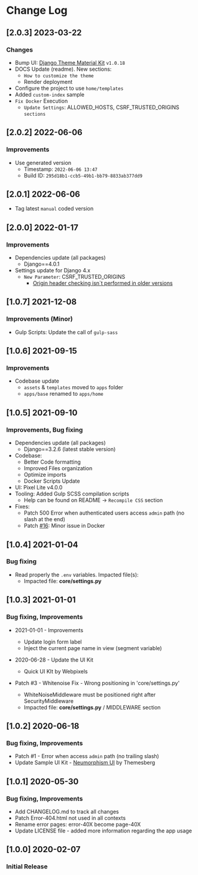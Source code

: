 # Change Log

## [2.0.3] 2023-03-22
### Changes

- Bump UI: [Django Theme Material Kit](https://github.com/app-generator/django-theme-material-kit) `v1.0.18`
- DOCS Update (readme). New sections:
  - `How to customize the theme`
  - Render deployment
- Configure the project to use `home/templates`
- Added `custom-index` sample
- `Fix Docker` Execution
  - `Update Settings`: ALLOWED_HOSTS, CSRF_TRUSTED_ORIGINS `sections`

## [2.0.2] 2022-06-06
### Improvements

- Use generated version
  - Timestamp: `2022-06-06 13:47`
  - Build ID: `295d18b1-ccb5-49b1-bb79-8833ab377dd9`

## [2.0.1] 2022-06-06

- Tag latest `manual` coded version 

## [2.0.0] 2022-01-17
### Improvements

- Dependencies update (all packages) 
  - Django==4.0.1
- Settings update for Django 4.x
  - `New Parameter`: CSRF_TRUSTED_ORIGINS
    - [Origin header checking isn`t performed in older versions](https://docs.djangoproject.com/en/4.0/ref/settings/#csrf-trusted-origins)  

## [1.0.7] 2021-12-08 
### Improvements (Minor)

- Gulp Scripts: Update the call of `gulp-sass` 

## [1.0.6] 2021-09-15 
### Improvements

- Codebase update
  - `assets` & `templates` moved to `apps` folder
  - `apps/base` renamed to `apps/home`

## [1.0.5] 2021-09-10
### Improvements, Bug fixing

- Dependencies update (all packages) 
  - Django==3.2.6 (latest stable version)
- Codebase:
  - Better Code formatting
  - Improved Files organization
  - Optimize imports
  - Docker Scripts Update
- UI: Pixel Lite v4.0.0  
- Tooling: Added Gulp SCSS compilation scripts
  - Help can be found on README -> `Recompile CSS` section
- Fixes:
  - Patch 500 Error when authenticated users access `admin` path (no slash at the end)  
  - Patch [#16](https://github.com/app-generator/boilerplate-code-django-dashboard/issues/16): Minor issue in Docker

## [1.0.4] 2021-01-04
### Bug fixing

- Read properly the `.env` variables. Impacted file(s):
    - Impacted file: **core/settings.py**

## [1.0.3] 2021-01-01
### Bug fixing, Improvements

- 2021-01-01 - Improvements
    - Update login form label
    - Inject the current page name in view (segment variable) 

- 2020-06-28 - Update the UI Kit
    - Quick UI KIt by Webpixels

- Patch #3 - Whitenoise Fix - Wrong positioning in 'core/settings.py'
    - WhiteNoiseMiddleware must be positioned right after SecurityMiddleware
    - Impacted file: **core/settings.py** / MIDDLEWARE section

## [1.0.2] 2020-06-18
### Bug fixing, Improvements

- Patch #1 - Error when access `admin` path (no trailing slash)
- Update Sample UI Kit - [Neumorphism UI](https://themesberg.com/product/ui-kits/neumorphism-ui) by Themesberg

## [1.0.1] 2020-05-30
### Bug fixing, Improvements

- Add CHANGELOG.md to track all changes
- Patch Error-404.html not used in all contexts
- Rename error pages: error-40X become page-40X
- Update LICENSE file - added more information regarding the app usage

## [1.0.0] 2020-02-07
### Initial Release
